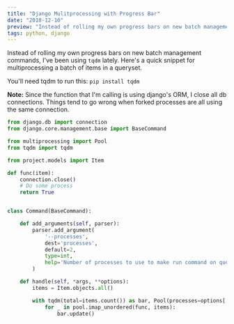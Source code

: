 ```yaml
---
title: "Django Mulitprocessing with Progress Bar"
date: "2018-12-10"
preview: "Instead of rolling my own progress bars on new batch management commands, I've been using tqdm lately. Here's a quick snippet for multiprocessing a batch of items in a queryset. You'll need tqdm to run this: pip install tqdm Note: Since the function that I'm calling is using django's ORM, I close all db connections."
tags: python, django
---
```


Instead of rolling my own progress bars on new batch management commands, I've been using `tqdm` lately. Here's a quick snippet for multiprocessing a batch of items in a queryset.

You'll need tqdm to run this: `pip install tqdm`

**Note:** Since the function that I'm calling is using django's ORM, I close all db connections. Things tend to go wrong when forked processes are all using the same connection.

```python
from django.db import connection
from django.core.management.base import BaseCommand

from multiprocessing import Pool
from tqdm import tqdm

from project.models import Item

def func(item):
    connection.close()
    # Do some process
    return True


class Command(BaseCommand):

    def add_arguments(self, parser):
        parser.add_argument(
            '--processes',
            dest='processes',
            default=2,
            type=int,
            help='Number of processes to use to make run command on queryset',
        )

    def handle(self, *args, **options):
        items = Item.objects.all()

        with tqdm(total=items.count()) as bar, Pool(processes=options['processes']) as pool:
            for _ in pool.imap_unordered(func, items):
                bar.update()
```
